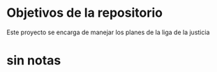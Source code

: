 # Objetivos de la repositorio

Este proyecto se encarga de manejar los planes de la liga de la justicia

# sin notas

